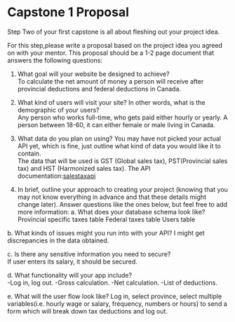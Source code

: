 # Capstone 1 Proposal 

Step Two of your first capstone is all about fleshing out your project idea.  


For this step,please write a proposal based on the project idea you agreed on with your mentor. This
proposal should be a 1-2 page document that answers the following questions:  


1. What goal will your website be designed to achieve?  
To calculate the net amount of money a person will receive after provincial deductions and federal deductions in Canada.  

2. What kind of users will visit your site? In other words, what is the demographic of
your users?  
Any person who works full-time, who gets paid either hourly or yearly. A person between 18-60, it can either female or male living in Canada.

3. What data do you plan on using? You may have not picked your actual API yet, which is fine, just outline what kind of data you would like it to contain.  
The data that will be used is GST (Global sales tax), PST(Provincial sales tax) and HST (Harmonized sales tax).
The API documentation:[salestaxapi](https://salestaxapi.ca)  


4. In brief, outline your approach to creating your project (knowing that you may not know everything in advance and that these details might change later). Answer questions like the ones below, but feel free to add more information:
a. What does your database schema look like?  
Provincial specific taxes table
Federal taxes table
Users table

b. What kinds of issues might you run into with your API?
I might get discrepancies in the data obtained.

c. Is there any sensitive information you need to secure?  
If user enters its salary, it should be secured.   

d. What functionality will your app include?  
-Log in, log out. 
-Gross calculation.
-Net calculation.
-List of deductions.

e. What will the user flow look like?
Log in, select province, select multiple variables(i.e. hourly wage or salary, frequency, numbers or hours) to send a form which will break down tax deductions and log out.